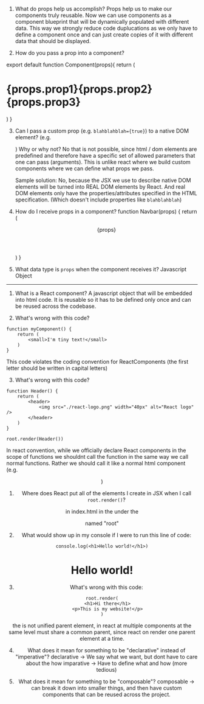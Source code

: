 
1. What do props help us accomplish?
Props help us to make our components truly reusable. Now we can use components as a component blueprint that will be dynamically populated with different data. This way we strongly reduce code duplucations as we only have to define a component once and can just create copies of it with different data that should be displayed. 


2. How do you pass a prop into a component?
<Component prop1="" prop2="" prop3="">
export default function Component(props){
    return (
        <h1>{props.prop1}{props.prop2}{props.prop3}</h1>
    )    
}


3. Can I pass a custom prop (e.g. `blahblahblah={true}`) to a native
   DOM element? (e.g. <div blahblahblah={true}>) Why or why not?
   No that is not possible, since html / dom elements are predefined and therefore have a specific set of allowed parameters that one can pass (arguments). This is unlike react where we build custom components where we can define what props we pass.

   Sample solution:
   No, because the JSX we use to describe native DOM elements will
be turned into REAL DOM elements by React. And real DOM elements
only have the properties/attributes specified in the HTML specification.
(Which doesn't include properties like `blahblahblah`)


5. How do I receive props in a component?
function Navbar(props) {
    return (
        <header>
            {props}
        </header>
    )
}


6. What data type is `props` when the component receives it?
Javascript Object

---------------------------------------------------

1. What is a React component?
A javascript object that will be embedded into html code. It is reusable so it has to be defined only once and can be reused across the codebase. 

2. What's wrong with this code?
```
function myComponent() {
    return (
        <small>I'm tiny text!</small>
    )
}
```
This code violates the coding convention for ReactComponents (the first letter should be written in capital letters)

3. What's wrong with this code?
```
function Header() {
    return (
        <header>
            <img src="./react-logo.png" width="40px" alt="React logo" />
        </header>
    )
}

root.render(Header())
```
In react convention, while we officially declare React components in the scope of functions we shouldnt call the function in the same way we call normal functions. Rather we should call it like a normal html component (e.g. <Header />)

1. Where does React put all of the elements I create in JSX when I 
   call `root.render()`?

in index.html in the <body> under the <div> named "root"

2. What would show up in my console if I were to run this line of code:
```
console.log(<h1>Hello world!</h1>)
```
<h1>Hello world!</h1>

3. What's wrong with this code:
```
root.render(
    <h1>Hi there</h1>
    <p>This is my website!</p>
)
```
the is not unified parent element, in react at multiple components at the same level must share a common parent, since 
react on render one parent element at a time. 

4. What does it mean for something to be "declarative" instead of "imperative"?
declarative -> We say what we want, but dont have to care about the how
imparative -> Have to define what and how (more tedious)

5. What does it mean for something to be "composable"?
composable -> can break it down into smaller things, and then have custom components that can be reused across the project. 
